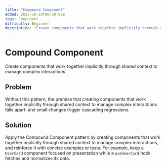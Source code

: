 ```yaml
---
title: "Compound Component"
added: 2025-10-10T00:00:00Z
tags: Component
difficulty: Beginner
description: "Create components that work together implicitly through shared context to manage complex interactions."
---
```

# Compound Component

Create components that work together implicitly through shared context to manage complex interactions.

## Problem

Without this pattern, the premise that creating components that work together implicitly through shared context to manage complex interactions falls apart, and small changes trigger cascading regressions.

## Solution

Apply the Compound Component pattern by creating components that work together implicitly through shared context to manage complex interactions, and reinforce it with concise examples or tests. For example, keep a `UserCard` component focused on presentation while a `useUserCard` hook fetches and normalizes its data.
